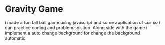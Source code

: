 # Gravity Game

i made a fun fall ball game using javascript and some application of css so i can practice coding and problem solution.
Along side with the game i implement a auto change background for change the background automatic.
